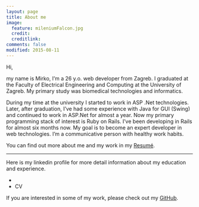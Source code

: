 ```yaml
---
layout: page
title: About me
image:
  feature: mileniumFalcon.jpg
  credit:
  creditlink:
comments: false
modified: 2015-08-11
---
```


Hi,

my name is Mirko, I’m a 26 y.o. web developer from Zagreb. I graduated at the Faculty of Electrical Engineering and Computing at the University of Zagreb. My primary study was biomedical technologies and informatics.

During my time at the university I started to work in ASP .Net technologies. Later, after graduation,
I’ve had some experience with Java for GUI (Swing) and continued to work in ASP.Net for almost a year.
Now my primary programming stack of interest is Ruby on Rails. I’ve been developing in Rails for almost six months now.
My goal is to become an expert developer in web technologies. I’m a communicative person with healthy work habits.


You can find out more about me and my work in my <a href="{{ site.url }}/cv/">Resum‌é</a>.



________________________________________________________________________________________________________________________


Here is my linkedin profile for more detail information about my education and experience.

* <i class="fa fa-linkedin"></i>
* CV <a href="http://marvin.kset.org/~cex/CV-MirkoCerovac.pdf" download="MasterThesis.pdf"><i class="fa fa-cloud-download"></i></a>


If you are interested in some of my work, please check out my <a href="https://github.com/MirkoC" target="_blank">GitHub</a>. <a href="https://github.com/MirkoC" target="_blank"><i class="fa fa-github"/></a>

